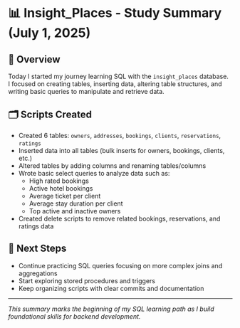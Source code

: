 # 📊 Insight_Places - Study Summary (July 1, 2025)

## 📝 Overview
Today I started my journey learning SQL with the `insight_places` database.  
I focused on creating tables, inserting data, altering table structures, and writing basic queries to manipulate and retrieve data.

## 🗂️ Scripts Created
- Created 6 tables: `owners`, `addresses`, `bookings`, `clients`, `reservations`, `ratings`  
- Inserted data into all tables (bulk inserts for owners, bookings, clients, etc.)  
- Altered tables by adding columns and renaming tables/columns  
- Wrote basic select queries to analyze data such as:
  - High rated bookings
  - Active hotel bookings
  - Average ticket per client
  - Average stay duration per client
  - Top active and inactive owners  
- Created delete scripts to remove related bookings, reservations, and ratings data

## 🎯 Next Steps
- Continue practicing SQL queries focusing on more complex joins and aggregations  
- Start exploring stored procedures and triggers  
- Keep organizing scripts with clear commits and documentation

---

*This summary marks the beginning of my SQL learning path as I build foundational skills for backend development.*
